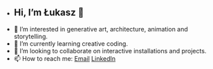 - ## Hi, I’m Łukasz 👋
- 👀 I’m interested in generative art, architecture, animation and storytelling.
- 🌱 I’m currently learning creative coding.
- 💞️ I’m looking to collaborate on interactive installations and projects.
- 📫 How to reach me: [Email](lukas.barej@gmail.com) [LinkedIn](linkedin.com/in/lukaszbarej)

<!---
LukasBarej/LukasBarej is a ✨ special ✨ repository because its `README.md` (this file) appears on your GitHub profile.
You can click the Preview link to take a look at your changes.
--->
